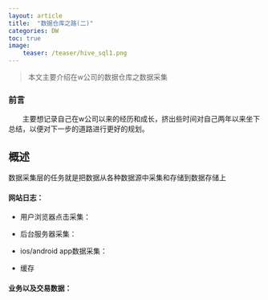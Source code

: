 ```yaml
---
layout: article
title:  "数据仓库之路(二)"
categories: DW
toc: true
image:
    teaser: /teaser/hive_sql1.png
---
```


> 本文主要介绍在w公司的数据仓库之数据采集


### 前言
&emsp;&emsp;主要想记录自己在w公司以来的经历和成长，挤出些时间对自己两年以来坐下总结，以便对下一步的道路进行更好的规划。
## 概述
数据采集层的任务就是把数据从各种数据源中采集和存储到数据存储上
#### 网站日志：
* 用户浏览器点击采集：

* 后台服务器采集：

* ios/android app数据采集：

* 缓存



#### 业务以及交易数据：